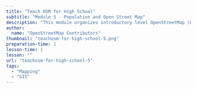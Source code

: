 ```yaml
---
title: "Teach OSM for High School"
subtitle: "Module 5 - Population and Open Street Map"
description: "This module organizes introductory level OpenStreetMap (OSM) resources that provide the teacher with a simple but comprehensive overview of the OSM project."
author:
  name: "OpenStreetMap Contributors"
thumbnail: "teachosm-for-high-school-5.png"
preparation-time: 1
lesson-time: 1
lesson: ""
url: "teachosm-for-high-school-5"
tags:
  - "Mapping"
  - "GIS"
---
```

